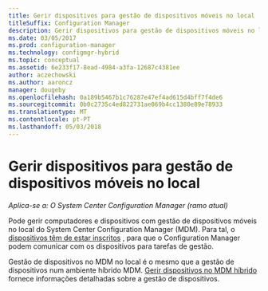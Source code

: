 ```yaml
---
title: Gerir dispositivos para gestão de dispositivos móveis no local
titleSuffix: Configuration Manager
description: Gerir dispositivos para gestão de dispositivos móveis no local com o Configuration Manager.
ms.date: 03/05/2017
ms.prod: configuration-manager
ms.technology: configmgr-hybrid
ms.topic: conceptual
ms.assetid: 6e233f17-8ead-4984-a3fa-12687c4381ee
author: aczechowski
ms.author: aaroncz
manager: dougeby
ms.openlocfilehash: 0a189b5467b1c76287e47ef4ad615d4bff7f4de6
ms.sourcegitcommit: 0b0c2735c4ed822731ae069b4cc1380e89e78933
ms.translationtype: MT
ms.contentlocale: pt-PT
ms.lasthandoff: 05/03/2018
---
```

# <a name="manage-devices-for-on-premises-mobile-device-management"></a>Gerir dispositivos para gestão de dispositivos móveis no local

*Aplica-se a: O System Center Configuration Manager (ramo atual)*

Pode gerir computadores e dispositivos com gestão de dispositivos móveis no local do System Center Configuration Manager (MDM). Para tal, o [dispositivos têm de estar inscritos](enroll-devices-on-premises-mdm.md) , para que o Configuration Manager podem comunicar com os dispositivos para tarefas de gestão.

Gestão de dispositivos no MDM no local é o mesmo que a gestão de dispositivos num ambiente híbrido MDM. [Gerir dispositivos no MDM híbrido](wipe-lock-reset-devices.md) fornece informações detalhadas sobre a gestão de dispositivos.
